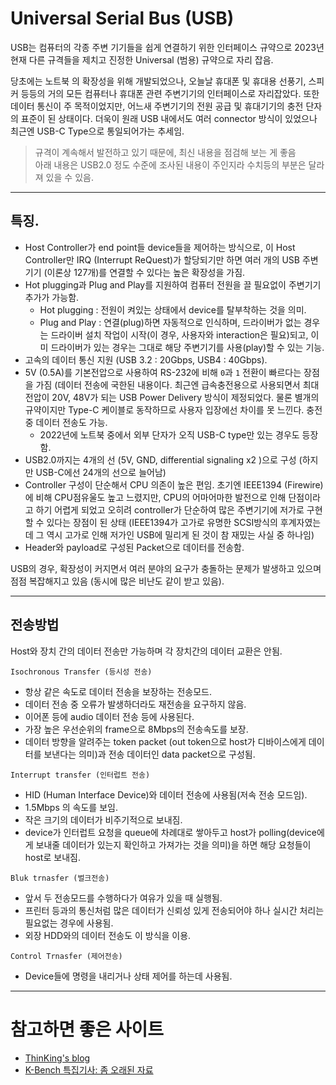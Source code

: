 # Universal Serial Bus (USB)

USB는 컴퓨터의 각종 주변 기기들을 쉽게 연결하기 위한 인터페이스 규약으로 2023년 현재 다른 규격들을 제치고 진정한 Universal (범용) 규약으로 자리 잡음.

당초에는 노트북 의 확장성을 위해 개발되었으나, 오늘날 휴대폰 및 휴대용 선풍기, 스피커 등등의 거의 모든 컴퓨터나 휴대폰 관련 주변기기의 인터페이스로 자리잡았다. 또한 데이터 통신이 주 목적이었지만, 어느새 주변기기의 전원 공급 및 휴대기기의 충전 단자의 표준이 된 상태이다. 더욱이 원래 USB 내에서도 여러 connector 방식이 있었으나 최근엔 USB-C Type으로 통일되어가는 추세임.

> 규격이 계속해서 발전하고 있기 때문에, 최신 내용을 점검해 보는 게 좋음  
> 아래 내용은 USB2.0 정도 수준에 조사된 내용이 주인지라 수치등의 부분은 달라져 있을 수 있음.

---

## 특징.

* Host Controller가 end point들 device들을 제어하는 방식으로, 이 Host Controller만 IRQ (Interrupt ReQuest)가 할당되기만 하면 여러 개의 USB 주변기기 (이론상 127개)를 연결할 수 있다는 높은 확장성을 가짐.
* Hot plugging과 Plug and Play를 지원하여 컴퓨터 전원을 끌 필요없이 주변기기 추가가 가능함.
  - Hot plugging : 전원이 켜있는 상태에서 device를 탈부착하는 것을 의미.
  - Plug and Play : 연결(plug)하면 자동적으로 인식하며, 드라이버가 없는 경우는 드라이버 설치 작업이 시작(이 경우, 사용자와 interaction은 필요)되고, 이미 드라이버가 있는 경우는 그대로 해당 주변기기를 사용(play)할 수 있는 기능.
* 고속의 데이터 통신 지원 (USB 3.2 : 20Gbps, USB4 : 40Gbps).
* 5V (0.5A)를 기본전압으로 사용하여 RS-232에 비해 `0`과 `1` 전환이 빠르다는 장점을 가짐 (데이터 전송에 국한된 내용이다. 최근엔 급속충전용으로 사용되면서 최대전압이 20V, 48V가 되는 USB Power Delivery 방식이 제정되었다. 물론 별개의 규약이지만 Type-C 케이블로 동작하므로 사용자 입장에선 차이를 못 느낀다. 충전 중 데이터 전송도 가능.
  - 2022년에 노트북 중에서 외부 단자가 오직 USB-C type만 있는 경우도 등장함.
* USB2.0까지는 4개의 선 (5V, GND, differential signaling x2 )으로 구성 (하지만 USB-C에선 24개의 선으로 늘어남)
* Controller 구성이 단순해서 CPU 의존이 높은 편임. 초기엔 IEEE1394 (Firewire)에  비해 CPU점유울도 높고 느렸지만, CPU의 어마어마한 발전으로 인해 단점이라고 하기 어렵게 되었고 오히려 controller가 단순하여 많은 주변기기에 저가로 구현할 수 있다는 장점이 된 상태 (IEEE1394가 고가로 유명한 SCSI방식의 후계자였는데 그 역시 고가로 인해 저가인 USB에 밀리게 된 것이 참 재밌는 사실 중 하나임)
* Header와 payload로 구성된 Packet으로 데이터를 전송함.
  
USB의 경우, 확장성이 커지면서 여러 분야의 요구가 충돌하는 문제가 발생하고 있으며 점점 복잡해지고 있음 (동시에 많은 비난도 같이 받고 있음).

---

## 전송방법

Host와 장치 간의 데이터 전송만 가능하며 각 장치간의 데이터 교환은 안됨.

`Isochronous Transfer (등시성 전송)`

* 항상 같은 속도로 데이터 전송을 보장하는 전송모드.
* 데이터 전송 중 오류가 발생하더라도 재전송을 요구하지 않음. 
* 이어폰 등에 audio 데이터 전송 등에 사용된다. 
* 가장 높은 우선순위의 frame으로 8Mbps의 전송속도를 보장.
* 데이터 방향을 알려주는 token packet (out token으로 host가 디바이스에게 데이터를 보낸다는 의미)과 전송 데이터인 data packet으로 구성됨.

`Interrupt transfer (인터럽트 전송)`

* HID (Human Interface Device)와 데이터 전송에 사용됨(저속 전송 모드임). 
* 1.5Mbps 의 속도를 보임.
* 작은 크기의 데이터가 비주기적으로 보내짐.
* device가 인터럽트 요청을 queue에 차례대로 쌓아두고 host가 polling(device에게 보내줄 데이터가 있는지 확인하고 가져가는 것을 의미)을 하면 해당 요청들이 host로 보내짐. 

`Bluk trnasfer (벌크전송)`

* 앞서 두 전송모드를 수행하다가 여유가 있을 때 실행됨. 
* 프린터 등과의 통신처럼 많은 데이터가 신뢰성 있게 전송되어야 하나 실시간 처리는 필요없는 경우에 사용됨.
* 외장 HDD와의 데이터 전송도 이 방식을 이용.

`Control Trnasfer (제어전송)`

* Device들에 명령을 내리거나 상태 제어를 하는데 사용됨.



---
# 참고하면 좋은 사이트

* [ThinKing's blog](https://m.blog.naver.com/dusun4/9444936)
* [K-Bench 특집기사: 좀 오래된 자료](https://kbench.com/?q=node/2955)
